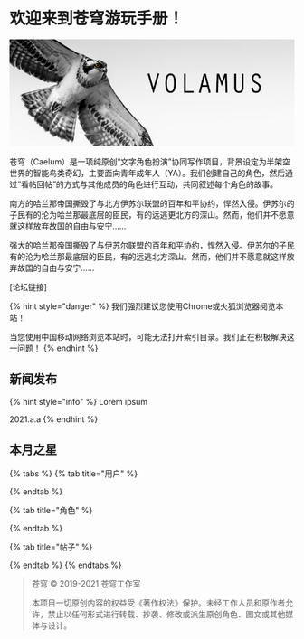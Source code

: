 # 欢迎来到苍穹游玩手册！

![](.gitbook/assets/osprey-temp-banner.jpg)

苍穹（Caelum）是一项纯原创“文字角色扮演”协同写作项目，背景设定为半架空世界的智能鸟类奇幻，主要面向青年成年人（YA）。我们创建自己的角色，然后通过“看帖回帖”的方式与其他成员的角色进行互动，共同叙述每个角色的故事。

南方的哈兰那帝国撕毁了与北方伊苏尔联盟的百年和平协约，悍然入侵。伊苏尔的子民有的沦为哈兰那最底层的臣民，有的远逃更北方的深山。然而，他们并不愿意就这样放弃故国的自由与安宁……

强大的哈兰那帝国撕毁了与伊苏尔联盟的百年和平协约，悍然入侵。伊苏尔的子民有的沦为哈兰那最底层的臣民，有的远逃北方深山。然而，他们并不愿意就这样放弃故国的自由与安宁……

\[论坛链接\]

{% hint style="danger" %}
我们强烈建议您使用Chrome或火狐浏览器阅览本站！

当您使用中国移动网络浏览本站时，可能无法打开索引目录。我们正在积极解决这一问题！
{% endhint %}

## 新闻发布

{% hint style="info" %}
Lorem ipsum

2021.a.a
{% endhint %}

## 本月之星

{% tabs %}
{% tab title="用户" %}

{% endtab %}

{% tab title="角色" %}

{% endtab %}

{% tab title="帖子" %}

{% endtab %}
{% endtabs %}







> 苍穹 © 2019-2021 苍穹工作室
>
> 本项目一切原创内容的权益受《著作权法》保护。未经工作人员和原作者允许，禁止以任何形式进行转载、抄袭、修改或派生原创角色、图文或其他媒体与设计。

